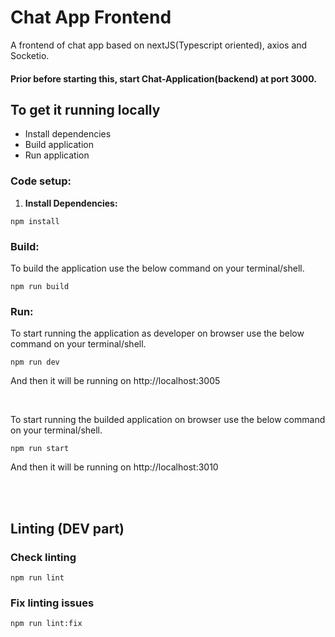 # Chat App Frontend
A frontend of chat app based on nextJS(Typescript oriented), axios and Socketio.


#### Prior before starting this, start Chat-Application(backend) at port 3000.


## **To get it running locally**

- Install dependencies
- Build application
- Run application

### **Code setup:**

1. **Install Dependencies:**

```
npm install
```


### **Build:**

To build the application use the below command on your terminal/shell.

```
npm run build
```

### **Run:**

To start running the application as developer on browser use the below command on your terminal/shell.

```
npm run dev
```

And then it will be running on http://localhost:3005

<br>

To start running the builded application on browser use the below command on your terminal/shell.

```
npm run start
```

And then it will be running on http://localhost:3010

<br>
<br>

## Linting (DEV part)
### Check linting
```
npm run lint
```
### Fix linting issues
```
npm run lint:fix
```